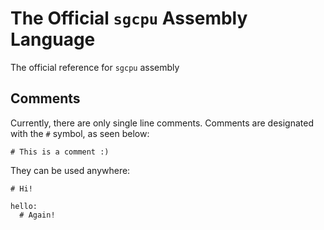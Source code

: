 # The Official `sgcpu` Assembly Language
The official reference for `sgcpu` assembly
## Comments
Currently, there are only single line comments. Comments are designated with the `#` symbol, as seen below:
```
# This is a comment :)
```
They can be used anywhere:
```
# Hi!

hello:
  # Again!
```
